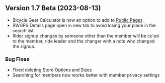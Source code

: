  ## Version 1.7 Beta (2023-08-13)
 - Bicycle Gear Calculator is now an option to add to [Public Pages](/Admin/publicPage)
 - RWGPS Details page open in new tab to avoid losing your place in the search list.
 - Rider signup changes by someone other than the member will be cc'ed to the member, ride leader and the changer with a note who changed the signup.

 ### Bug Fixes
 - Fixed deleting Store Options and Sizes
 - Searching for members now works better with member privacy settings

